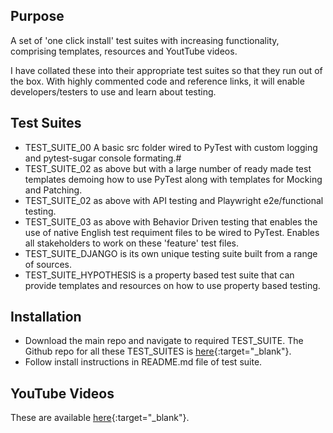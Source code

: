 ## Purpose

A set of 'one click install' test suites with increasing functionality, comprising templates, resources and YoutTube videos.

I have collated these into their appropriate test suites so that they run out of the box. With highly commented code and reference links, it will enable developers/testers to use and learn about testing.

## Test Suites

- TEST_SUITE_00 A basic src folder wired to PyTest with custom logging and pytest-sugar console formating.#
- TEST_SUITE_02 as above but with a large number of ready made test templates demoing how to use PyTest along with templates for Mocking and Patching.
- TEST_SUITE_02 as above with API testing and Playwright e2e/functional testing.
- TEST_SUITE_03 as above with Behavior Driven testing that enables the use of native English test requiment files to be wired to PyTest. Enables all stakeholders to work on these 'feature' test files.
- TEST_SUITE_DJANGO is its own unique testing suite built from a range of sources.
- TEST_SUITE_HYPOTHESIS is a property based test suite that can provide templates and resources on how to use property based testing.


## Installation

- Download the main repo and navigate to required TEST_SUITE. The Github repo for all these TEST_SUITES is [here](https://github.com/Python-Test-Engineer/PYTHON-TEST-FRAMEWORK){:target="_blank"}.
- Follow install instructions in README.md file of test suite.

## YouTube Videos

These are available [here](https://www.youtube.com/playlist?list=PLsszRSbzjyvkincV5XUzF9BeGsckrjb74){:target="_blank"}.
